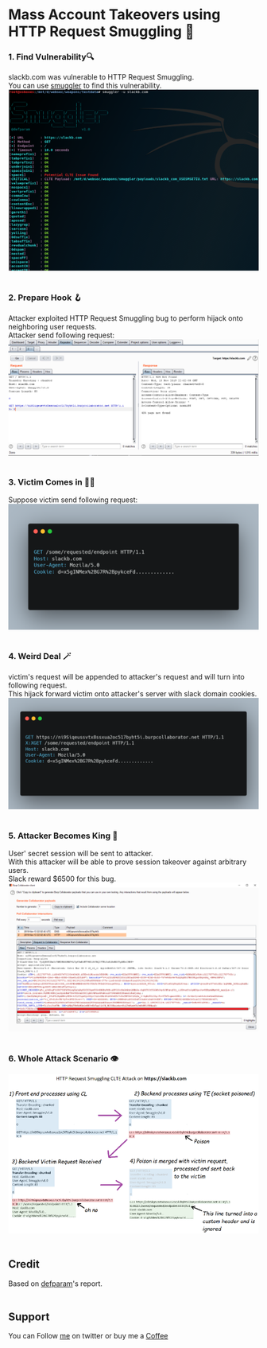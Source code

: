 # Mass Account Takeovers using HTTP Request Smuggling 👻

### 1. Find Vulnerability🔍 
slackb.com was vulnerable to HTTP Request Smuggling.</br>
You can use [smuggler](https://github.com/defparam/smuggler) to find this vulnerability.</br>
![img](./../images/20220620-1.png)
</br>&nbsp;

### 2. Prepare Hook 🪝
Attacker exploited HTTP Request Smuggling bug to perform hijack onto neighboring user requests.</br>
Attacker send following request:
![img](./../images/20220620-2.png)
</br>&nbsp;

### 3. Victim Comes in 🚶🏻
Suppose victim send following request:
![img](./../images/20220620-3.png)
</br>&nbsp;

### 4. Weird Deal 🪄
victim's request will be appended to attacker's request and will turn into following request.</br>
This hijack forward victim onto attacker's server with slack domain cookies.
![img](./../images/20220620-4.png)
</br>&nbsp;

### 5. Attacker Becomes King 👑
User' secret session will be sent to attacker.</br>
With this attacker will be able to prove session takeover against arbitrary users.</br>
Slack reward $6500 for this bug.
![img](./../images/20220620-5.png)
</br>&nbsp;

### 6. Whole Attack Scenario 👁️
![img](./../images/20220620-6.png)
</br>&nbsp;

## Credit
Based on [defparam](https://hackerone.com/reports/737140)'s report.
</br>&nbsp;

## Support
You can Follow [me](https://twitter.com/MeAsHacker_HNA) on twitter or buy me a [Coffee](https://buymeacoffee.com/NafisiAslH)
